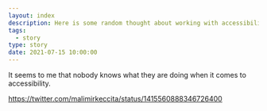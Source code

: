 ```yaml
---
layout: index
description: Here is some random thought about working with accessibility.
tags:
  - story
type: story
date: 2021-07-15 10:00:00
---
```


It seems to me that nobody knows what they are doing when it comes to accessibility.

https://twitter.com/malimirkeccita/status/1415560888346726400
